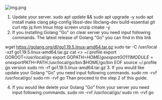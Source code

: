 ![img.png](img.png)

1. Update your server.
sudo apt update && sudo apt upgrade -y
sudo apt install make clang pkg-config libssl-dev libclang-dev build-essential git curl ntp jq llvm tmux htop screen unzip cmake -y
2. If you installing Golang "Go" on clear server you need input following commands.
The latest release of Golang "Go" you can find in this link

wget https://golang.org/dl/go1.19.5.linux-amd64.tar.gz
sudo tar -C /usr/local -xzf go1.19.5.linux-amd64.tar.gz
cat <<EOF >> ~/.profile
export GOROOT=/usr/local/go
export GOPATH=$HOME/go
export GO111MODULE=on
export PATH=$PATH:/usr/local/go/bin:$HOME/go/bin
EOF
source ~/.profile
go version
sudo rm -rf go1.19.5.linux-amd64.tar.gz
3. If you would like update your Golang "Go" you need input following commands.
sudo rm -rvf /usr/local/go/
sudo rm -rvf go
Than proceed to the step 2 of this guide.

4. If you would like delete your Golang "Go" from your server you need input following commands.
sudo rm -rvf /usr/local/go/
sudo rm -rvf go